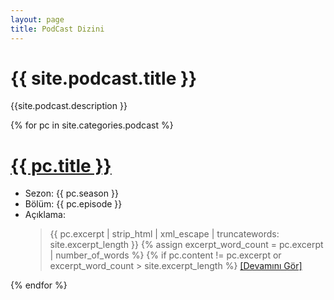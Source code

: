 ```yaml
---
layout: page
title: PodCast Dizini
---
```


<h1>{{ site.podcast.title }}</h1>
<p>{{site.podcast.description }}</p>

{% for pc in site.categories.podcast %}
<h1><a href="{{ pc.url | absolute_url }}">{{ pc.title }}</a></h1>
<ul>
<li>Sezon: {{ pc.season }}</li>
<li>Bölüm: {{ pc.episode }}</li>
<li>Açıklama:
<blockquote>
{{ pc.excerpt | strip_html | xml_escape | truncatewords: site.excerpt_length }}
        {% assign excerpt_word_count = pc.excerpt | number_of_words %}
        {% if pc.content != pc.excerpt or excerpt_word_count > site.excerpt_length %}
          <a href="{{ pc.url | prepend: site.baseurl }}" class="post-read-more">[Devamını&nbsp;Gör]</a>
</blockquote>
</li>
</ul>
{% endfor %}